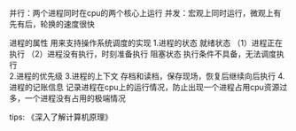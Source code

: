 并行：两个进程同时在cpu的两个核心上运行
并发：宏观上同时运行，微观上有先有后，轮换的速度很快


进程的属性   用来支持操作系统调度的实现
1.进程的状态
	就绪状态
		（1）进程正在执行
		（2）进程没有执行，时刻准备执行
	阻塞状态
		执行条件不具备，无法调度执行	
2.进程的优先级
3.进程的上下文
	存档和读档，保存现场，恢复后继续向后执行
4.进程的记账信息
	记录进程在cpu上的运行情况，防止出现一个进程占用cpu资源过多，一个进程没有占用的极端情况




tips:
《深入了解计算机原理》
